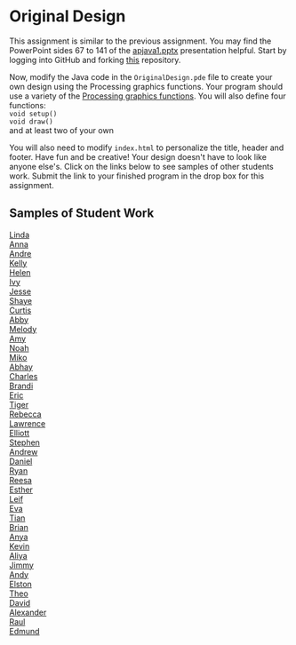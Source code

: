 Original Design
===============

This assignment is similar to the previous assignment. You may find the PowerPoint sides 67 to 141 of the [apjava1.pptx](https://drive.google.com/open?id=0Bz2ZkT6qWPYTVkF4Q19aZ3dfdk0) presentation helpful. Start by logging into GitHub and forking [this](https://github.com/LowellSampleClass/OriginalDesign) repository.  

Now, modify the Java code in the `OriginalDesign.pde` file to create your own design using the Processing graphics functions. Your program should use a variety of the [Processing graphics functions](https://processing.org/reference/). You will also
define four functions:  
`void setup()`  
`void draw()`  
and at least two of your own 

You will also need to modify `index.html` to personalize the title, header and footer. Have fun and be creative! Your design doesn't have to look like anyone else's. Click on the links below to see samples of other students work. Submit the link to your finished program in the drop box for this assignment.

Samples of Student Work
-----------------------
[Linda](http://wanglindal.github.io/OriginalDesign/)  
[Anna](http://annaz8.github.io/OriginalDesign/)  
[Andre](http://ardzejafyl.github.io/OriginalDesign/)  
[Kelly](http://kellyhuang21.github.io/OriginalDesign/)  
[Helen](http://hezhang2.github.io/OriginalDesign/)  
[Ivy](http://ivyla.github.io/OriginalDesign/)  
[Jesse](http://jessew927.github.io/OriginalDesign/)  
[Shaye](http://shayehong.github.io/OriginalDesign/)  
[Curtis](http://oyaaya.github.io/OriginalDesign/)  
[Abby](http://abbiii.github.io/OriginalDesign/)  
[Melody](http://itsmelodious.github.io/OriginalDesign/)  
[Amy](http://amhe3.github.io/OriginalDesign/)  
[Noah](http://noahzpepper.github.io/OriginalDesign/)  
[Miko](http://mikolajkrajewski.github.io/OriginalDesign/)  
[Abhay](http://negiabhay98.github.io/OriginalDesign/)  
[Charles](http://chadvincula.github.io/OriginalDesign/)  
[Brandi](http://brw1221.github.io/OriginalDesign/)  
[Eric](http://eryup.github.io/OriginalDesign/)  
[Tiger](http://tigerrlao.github.io/OriginalDesign/)  
[Rebecca](http://rebeckur.github.io/OriginalDesign/)  
[Lawrence](http://shakaking.github.io/OriginalDesign/)  
[Elliott](http://elliottdebruin.github.io/OriginalDesign/)  
[Stephen](http://stephendoes.github.io/OriginalDesign/)  
[Andrew](http://andrewtheo.github.io/OriginalDesign/)  
[Daniel](http://donutdaniel.github.io/OriginalDesign/)  
[Ryan](http://ryanjacko.github.io/OriginalDesign/)  
[Reesa](http://aljini.github.io/OriginalDesign/)  
[Esther](http://elam2016.github.io/OriginalDesign/)  
[Leif](http://leifmorgan.github.io/OriginalDesign/)  
[Eva](http://caieva21.github.io/OriginalDesign/)  
[Tian](https://tianlunlee.github.io/OriginalDesign/)  
[Brian](http://btx123.github.io/OriginalDesign/)  
[Anya](http://anyacakes.github.io/OriginalDesign/)  
[Kevin](http://oohklim.github.io/OriginalDesign/)  
[Aliya](http://aliyachambless.github.io/OriginalDesign/)  
[Jimmy](http://furiouspenguins.github.io/OriginalDesign/)  
[Andy](http://anonymous001.github.io/OriginalDesign/)  
[Elston](http://458elma.github.io/OriginalDesign/)  
[Theo](http://awesomestickman.github.io/OriginalDesign/)  
[David](http://unuse45.github.io/OriginalDesign/)  
[Alexander](http://alzhu1.github.io/OriginalDesign/)  
[Raul](http://raulrosen.github.io/OriginalDesign/)  
[Edmund](http://firework999363.github.io/OriginalDesign/)  


